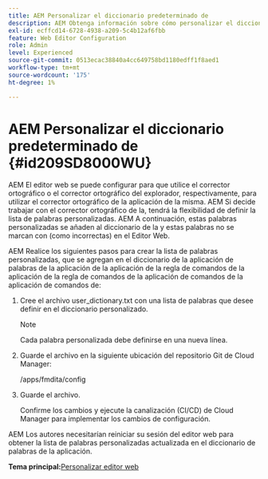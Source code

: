 ```yaml
---
title: AEM Personalizar el diccionario predeterminado de
description: AEM Obtenga información sobre cómo personalizar el diccionario predeterminado de la
exl-id: ecffcd14-6728-4938-a209-5c4b12af6fbb
feature: Web Editor Configuration
role: Admin
level: Experienced
source-git-commit: 0513ecac38840a4cc649758bd1180edff1f8aed1
workflow-type: tm+mt
source-wordcount: '175'
ht-degree: 1%

---
```


# AEM Personalizar el diccionario predeterminado de {#id209SD8000WU}

AEM El editor web se puede configurar para que utilice el corrector ortográfico o el corrector ortográfico del explorador, respectivamente, para utilizar el corrector ortográfico de la aplicación de la misma. AEM Si decide trabajar con el corrector ortográfico de la, tendrá la flexibilidad de definir la lista de palabras personalizadas. AEM A continuación, estas palabras personalizadas se añaden al diccionario de la y estas palabras no se marcan con \(como incorrectas\) en el Editor Web.

AEM Realice los siguientes pasos para crear la lista de palabras personalizadas, que se agregan en el diccionario de la aplicación de palabras de la aplicación de la aplicación de la regla de comandos de la aplicación de la regla de comandos de la aplicación de comandos de la aplicación de comandos de:

1. Cree el archivo user\_dictionary.txt con una lista de palabras que desee definir en el diccionario personalizado.

   >[!NOTE]
   >
   > Cada palabra personalizada debe definirse en una nueva línea.

1. Guarde el archivo en la siguiente ubicación del repositorio Git de Cloud Manager:

   /apps/fmdita/config

1. Guarde el archivo.

   Confirme los cambios y ejecute la canalización \(CI/CD\) de Cloud Manager para implementar los cambios de configuración.


AEM Los autores necesitarían reiniciar su sesión del editor web para obtener la lista de palabras personalizadas actualizada en el diccionario de palabras de la aplicación.

**Tema principal:**&#x200B;[&#x200B; Personalizar editor web](conf-web-editor.md)
